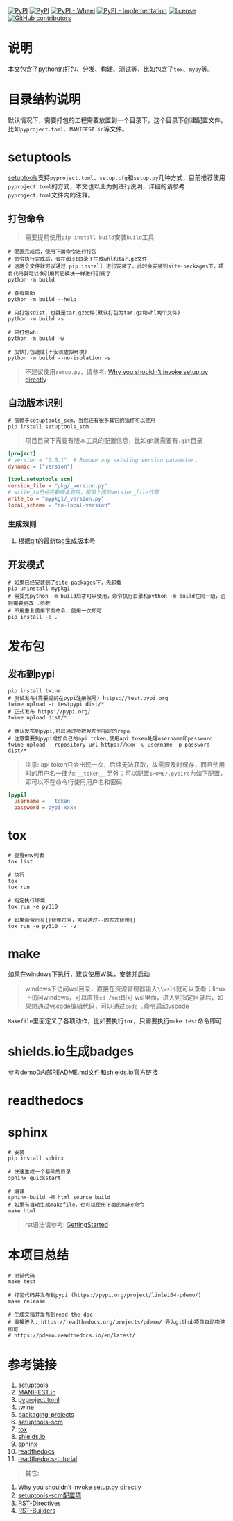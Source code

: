 [![PyPI](https://img.shields.io/pypi/v/linlei04-pdemo.svg)](https://pypi.org/project/linlei04-pdemo/)
[![PyPI](https://img.shields.io/pypi/pyversions/linlei04-pdemo.svg)](https://pypi.org/project/linlei04-pdemo/)
[![PyPI - Wheel](https://img.shields.io/pypi/wheel/linlei04-pdemo)](https://pypi.org/project/linlei04-pdemo/)
[![PyPI - Implementation](https://img.shields.io/pypi/implementation/linlei04-pdemo)](https://pypi.org/project/linlei04-pdemo/)
[![license](https://img.shields.io/github/license/xmlclone/pdemo.svg)](https://github.com/xmlclone/pdemo/blob/main/LICENSE)
[![GitHub contributors](https://img.shields.io/github/contributors/xmlclone/pdemo.svg)](hhttps://github.com/xmlclone/pdemo/graphs/contributors)

# 说明

本文包含了python的打包、分发、构建、测试等，比如包含了`tox`、`mypy`等。

# 目录结构说明

默认情况下，需要打包的工程需要放置到一个目录下，这个目录下创建配置文件，比如`pyproject.toml`、`MANIFEST.in`等文件。

# setuptools

[setuptools](https://setuptools.pypa.io/en/latest/)支持`pyproject.toml`、`setup.cfg`和`setup.py`几种方式，目前推荐使用`pyproject.toml`的方式，本文也以此为例进行说明，详细的请参考`pyproject.toml`文件内的注释。

## 打包命令

> 需要提前使用`pip install build`安装`build`工具

```shell
# 配置完成后，使用下面命令进行打包
# 命令执行完成后，会在dist目录下生成whl和tar.gz文件
# 这两个文件就可以通过 pip install 进行安装了，此时会安装到site-packages下，项目代码就可以像引用其它模块一样进行引用了
python -m build

# 查看帮助
python -m build --help

# 只打包sdist，也就是tar.gz文件(默认打包为tar.gz和whl两个文件)
python -m build -s

# 只打包whl
python -m build -w

# 加快打包速度(不安装虚拟环境)
python -m build --no-isolation -s
```

> 不建议使用`setup.py`，请参考: [Why you shouldn’t invoke setup.py directly](https://blog.ganssle.io/articles/2021/10/setup-py-deprecated.html)

## 自动版本识别

```shell
# 依赖于setuptools_scm，当然还有很多其它的插件可以使用
pip install setuptools_scm
```

> 项目目录下需要有版本工具的配置信息，比如git就需要有`.git`目录

```toml
[project]
# version = "0.0.1"  # Remove any existing version parameter.
dynamic = ["version"]

[tool.setuptools_scm]
version_file = "pkg/_version.py"
# write_to已经在新版本弃用，使用上面的version_file代替
write_to = "mypkg1/_version.py"
local_scheme = "no-local-version"
```

### 生成规则

1. 根据git的最新tag生成版本号

## 开发模式

```shell
# 如果已经安装到了site-packages下，先卸载
pip uninstall mypkg1
# 需要先python -m build后才可以使用，命令执行目录和python -m build在同一级，否则需要更改 .参数
# 不用重复使用下面命令，使用一次即可
pip install -e .
```

# 发布包

## 发布到pypi

```shell
pip install twine
# 测试发布(需要提前在pypi注册账号) https://test.pypi.org
twine upload -r testpypi dist/*
# 正式发布 https://pypi.org/
twine upload dist/*

# 默认发布到pypi,可以通过参数发布到指定的repo
# 注意需要到pypi增加自己的api token,使用api token处理username和password
twine upload --repository-url https://xxx -u username -p password dist/*
```

> 注意: api token只会出现一次，后续无法获取，故需要及时保存，而且使用时的用户名一律为: `__token__`
> 另外：可以配置`$HOME/.pypirc`为如下配置，即可以不在命令行使用用户名和密码

```ini
[pypi]
  username = __token__
  password = pypi-xxxx
```

# tox

```shell
# 查看env列表
tox list

# 执行
tox
tox run

# 指定执行环境
tox run -e py310

# 如果命令行有{}替换符号，可以通过--的方式替换{}
tox run -e py310 -- -v
```

# make

如果在windows下执行，建议使用WSL，安装并启动

> windows下访问wsl目录，直接在资源管理器输入`\\wsl$`就可以查看；linux下访问windows，可以直接`cd /mnt`即可
> wsl里面，进入到指定目录后，如果想通过vscode编辑代码，可以通过`code .`命令启动vscode

`Makefile`里面定义了各项动作，比如要执行`tox`，只需要执行`make test`命令即可

# shields.io生成badges

参考demo0内部README.md文件和[shields.io官方链接](https://shields.io/badges/py-pi-python-version)

# readthedocs

# sphinx

```shell
# 安装
pip install sphinx

# 快速生成一个基础的目录
sphinx-quickstart

# 编译
sphinx-build -M html source build
# 如果有自动生成makefile，也可以使用下面的make命令
make html
```

> rst语法请参考: [GettingStarted](https://www.sphinx-doc.org/en/master/tutorial/getting-started.html)


# 本项目总结

```shell
# 测试代码
make test

# 打包代码并发布到pypi (https://pypi.org/project/linlei04-pdemo/)
make release

# 生成文档并发布到read the doc
# 直接进入: https://readthedocs.org/projects/pdemo/ 导入github项目自动构建即可
# https://pdemo.readthedocs.io/en/latest/
```

# 参考链接

1. [setuptools](https://setuptools.pypa.io/en/latest/)
2. [MANIFEST.in](https://packaging.python.org/en/latest/guides/using-manifest-in/#manifest-in-commands)
3. [pyproject.toml](https://setuptools.pypa.io/en/latest/userguide/pyproject_config.html)
4. [twine](https://twine.readthedocs.io/en/stable/index.html)
5. [packaging-projects](https://packaging.python.org/en/latest/tutorials/packaging-projects/)
6. [setuptools-scm](https://pypi.org/project/setuptools-scm/)
7. [tox](https://tox.wiki/en/latest/index.html)
8. [shields.io](https://shields.io/badges/py-pi-python-version)
9. [sphinx](https://www.sphinx-doc.org/en/master/)
10. [readthedocs](https://about.readthedocs.com/)
11. [readthedocs-tutorial](https://docs.readthedocs.io/en/stable/tutorial/index.html)


> 其它:
1. [Why you shouldn’t invoke setup.py directly](https://blog.ganssle.io/articles/2021/10/setup-py-deprecated.html)
2. [setuptools-scm配置项](https://setuptools-scm.readthedocs.io/en/latest/config/)
3. [RST-Directives](https://www.sphinx-doc.org/en/master/usage/restructuredtext/basics.html#rst-directives)
4. [RST-Builders](https://www.sphinx-doc.org/en/master/usage/builders/index.html#builders)

